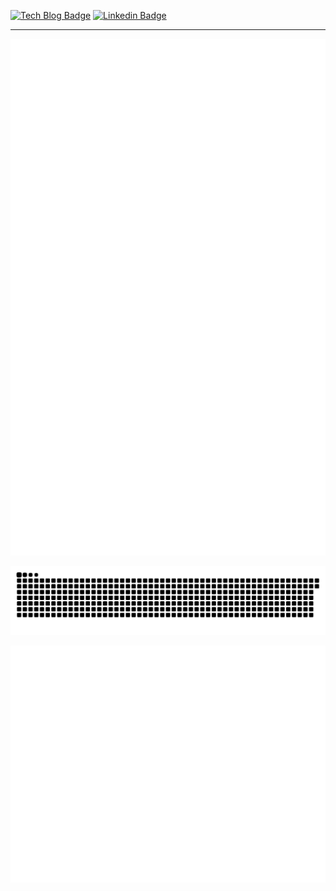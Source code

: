 [![Tech Blog Badge](http://img.shields.io/badge/-Digital%20Garden-black?style=flat-square&link=https://jx2lee.vercel.app/)](https://jx2lee.vercel.app/) 
[![Linkedin Badge](https://img.shields.io/badge/-LinkedIn-blue?style=flat-square&logo=Linkedin&logoColor=white&link=https://www.linkedin.com/in/jx2lee/)](https://www.linkedin.com/in/jx2lee/)

---

![terminal](https://github.com/jx2lee/jx2lee/blob/master/github-metrics.svg)

![snake gif](https://github.com/jx2lee/jx2lee/blob/output/github-contribution-grid-snake.svg)

![recent_actvity](https://github.com/jx2lee/jx2lee/blob/master/github-metrics.recent.activity.svg)


